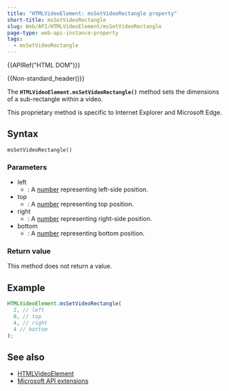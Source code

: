 ```yaml
---
title: "HTMLVideoElement: msSetVideoRectangle property"
short-title: msSetVideoRectangle
slug: Web/API/HTMLVideoElement/msSetVideoRectangle
page-type: web-api-instance-property
tags:
  - msSetVideoRectangle
---
```


{{APIRef("HTML DOM")}}

{{Non-standard_header()}}

The **`HTMLVideoElement.msSetVideoRectangle()`** method sets
the dimensions of a sub-rectangle within a video.

This proprietary method is specific to Internet Explorer and Microsoft Edge.

## Syntax

```js-nolint
msSetVideoRectangle()
```

### Parameters

- left
  - : A [number](/en-US/docs/Glossary/Number) representing left-side position.
- top
  - : A [number](/en-US/docs/Glossary/Number) representing top position.
- right
  - : A [number](/en-US/docs/Glossary/Number) representing right-side position.
- bottom
  - : A [number](/en-US/docs/Glossary/Number) representing bottom position.

### Return value

This method does not return a value.

## Example

```js
HTMLVideoElement.msSetVideoRectangle(
  2, // left
  0, // top
  4, // right
  4 // bottom
);
```

## See also

- [HTMLVideoElement](/en-US/docs/Web/API/HTMLVideoElement)
- [Microsoft API extensions](/en-US/docs/Web/API/Microsoft_Extensions)
